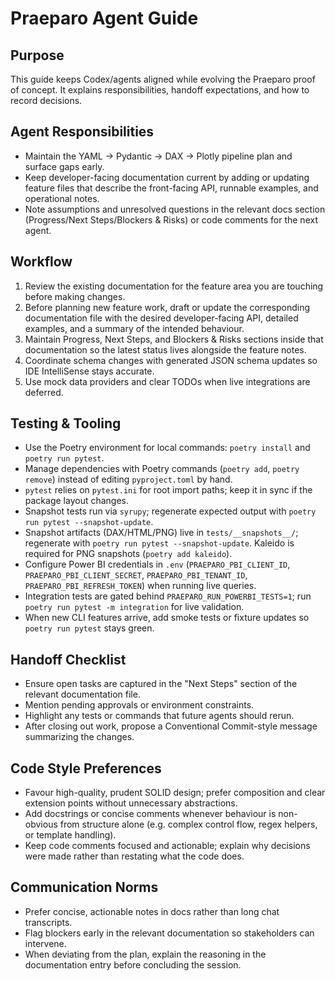 # Praeparo Agent Guide

## Purpose

This guide keeps Codex/agents aligned while evolving the Praeparo proof of concept. It explains responsibilities, handoff expectations, and how to record decisions.

## Agent Responsibilities

- Maintain the YAML -> Pydantic -> DAX -> Plotly pipeline plan and surface gaps early.
- Keep developer-facing documentation current by adding or updating feature files that describe the front-facing API, runnable examples, and operational notes.
- Note assumptions and unresolved questions in the relevant docs section (Progress/Next Steps/Blockers & Risks) or code comments for the next agent.

## Workflow

1. Review the existing documentation for the feature area you are touching before making changes.
2. Before planning new feature work, draft or update the corresponding documentation file with the desired developer-facing API, detailed examples, and a summary of the intended behaviour.
3. Maintain Progress, Next Steps, and Blockers & Risks sections inside that documentation so the latest status lives alongside the feature notes.
4. Coordinate schema changes with generated JSON schema updates so IDE IntelliSense stays accurate.
5. Use mock data providers and clear TODOs when live integrations are deferred.

## Testing & Tooling

- Use the Poetry environment for local commands: `poetry install` and `poetry run pytest`.
- Manage dependencies with Poetry commands (`poetry add`, `poetry remove`) instead of editing `pyproject.toml` by hand.
- `pytest` relies on `pytest.ini` for root import paths; keep it in sync if the package layout changes.
- Snapshot tests run via `syrupy`; regenerate expected output with `poetry run pytest --snapshot-update`.
- Snapshot artifacts (DAX/HTML/PNG) live in `tests/__snapshots__/`; regenerate with `poetry run pytest --snapshot-update`. Kaleido is required for PNG snapshots (`poetry add kaleido`).
- Configure Power BI credentials in `.env` (`PRAEPARO_PBI_CLIENT_ID`, `PRAEPARO_PBI_CLIENT_SECRET`, `PRAEPARO_PBI_TENANT_ID`, `PRAEPARO_PBI_REFRESH_TOKEN`) when running live queries.
- Integration tests are gated behind `PRAEPARO_RUN_POWERBI_TESTS=1`; run `poetry run pytest -m integration` for live validation.
- When new CLI features arrive, add smoke tests or fixture updates so `poetry run pytest` stays green.

## Handoff Checklist

- Ensure open tasks are captured in the "Next Steps" section of the relevant documentation file.
- Mention pending approvals or environment constraints.
- Highlight any tests or commands that future agents should rerun.
- After closing out work, propose a Conventional Commit-style message summarizing the changes.


## Code Style Preferences

- Favour high-quality, prudent SOLID design; prefer composition and clear extension points without unnecessary abstractions.
- Add docstrings or concise comments whenever behaviour is non-obvious from structure alone (e.g. complex control flow, regex helpers, or template handling).
- Keep code comments focused and actionable; explain why decisions were made rather than restating what the code does.

## Communication Norms

- Prefer concise, actionable notes in docs rather than long chat transcripts.
- Flag blockers early in the relevant documentation so stakeholders can intervene.
- When deviating from the plan, explain the reasoning in the documentation entry before concluding the session.
